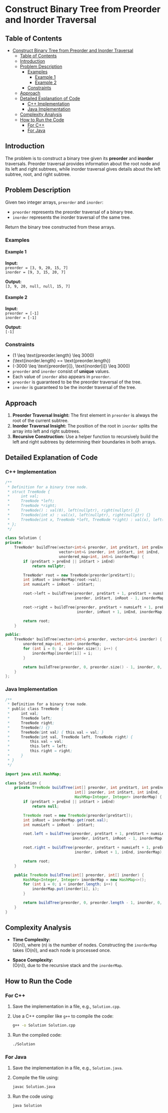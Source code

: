 # Construct Binary Tree from Preorder and Inorder Traversal

## Table of Contents

- [Construct Binary Tree from Preorder and Inorder Traversal](#construct-binary-tree-from-preorder-and-inorder-traversal)
  - [Table of Contents](#table-of-contents)
  - [Introduction](#introduction)
  - [Problem Description](#problem-description)
    - [Examples](#examples)
      - [Example 1](#example-1)
      - [Example 2](#example-2)
    - [Constraints](#constraints)
  - [Approach](#approach)
  - [Detailed Explanation of Code](#detailed-explanation-of-code)
    - [C++ Implementation](#c-implementation)
    - [Java Implementation](#java-implementation)
  - [Complexity Analysis](#complexity-analysis)
  - [How to Run the Code](#how-to-run-the-code)
    - [For C++](#for-c)
    - [For Java](#for-java)

## Introduction

The problem is to construct a binary tree given its **preorder** and **inorder** traversals. Preorder traversal provides information about the root node and its left and right subtrees, while inorder traversal gives details about the left subtree, root, and right subtree.

## Problem Description

Given two integer arrays, `preorder` and `inorder`:

- `preorder` represents the preorder traversal of a binary tree.
- `inorder` represents the inorder traversal of the same tree.

Return the binary tree constructed from these arrays.

### Examples

#### Example 1

**Input:**  
`preorder = [3, 9, 20, 15, 7]`  
`inorder = [9, 3, 15, 20, 7]`

**Output:**  
`[3, 9, 20, null, null, 15, 7]`

#### Example 2

**Input:**  
`preorder = [-1]`  
`inorder = [-1]`

**Output:**  
`[-1]`

### Constraints

- \(1 \leq \text{preorder.length} \leq 3000\)
- \(\text{inorder.length} == \text{preorder.length}\)
- \(-3000 \leq \text{preorder[i]}, \text{inorder[i]} \leq 3000\)
- `preorder` and `inorder` consist of **unique** values.
- Each value of `inorder` also appears in `preorder`.
- `preorder` is guaranteed to be the preorder traversal of the tree.
- `inorder` is guaranteed to be the inorder traversal of the tree.

## Approach

1. **Preorder Traversal Insight:** The first element in `preorder` is always the root of the current subtree.
2. **Inorder Traversal Insight:** The position of the root in `inorder` splits the array into left and right subtrees.
3. **Recursive Construction:** Use a helper function to recursively build the left and right subtrees by determining their boundaries in both arrays.

## Detailed Explanation of Code

### C++ Implementation

```cpp
/**
 * Definition for a binary tree node.
 * struct TreeNode {
 *     int val;
 *     TreeNode *left;
 *     TreeNode *right;
 *     TreeNode() : val(0), left(nullptr), right(nullptr) {}
 *     TreeNode(int x) : val(x), left(nullptr), right(nullptr) {}
 *     TreeNode(int x, TreeNode *left, TreeNode *right) : val(x), left(left), right(right) {}
 * };
 */

class Solution {
private:
    TreeNode* buildTree(vector<int>& preorder, int preStart, int preEnd,
                        vector<int>& inorder, int inStart, int inEnd,
                        unordered_map<int, int>& inorderMap) {
        if (preStart > preEnd || inStart > inEnd)
            return nullptr;

        TreeNode* root = new TreeNode(preorder[preStart]);
        int inRoot = inorderMap[root->val];
        int numsLeft = inRoot - inStart;

        root->left = buildTree(preorder, preStart + 1, preStart + numsLeft,
                               inorder, inStart, inRoot - 1, inorderMap);

        root->right = buildTree(preorder, preStart + numsLeft + 1, preEnd,
                                inorder, inRoot + 1, inEnd, inorderMap);

        return root;
    }

public:
    TreeNode* buildTree(vector<int>& preorder, vector<int>& inorder) {
        unordered_map<int, int> inorderMap;
        for (int i = 0; i < inorder.size(); i++) {
            inorderMap[inorder[i]] = i;
        }

        return buildTree(preorder, 0, preorder.size() - 1, inorder, 0, inorder.size() - 1, inorderMap);
    }
};
```

### Java Implementation

```java
/**
 * Definition for a binary tree node.
 * public class TreeNode {
 *     int val;
 *     TreeNode left;
 *     TreeNode right;
 *     TreeNode() {}
 *     TreeNode(int val) { this.val = val; }
 *     TreeNode(int val, TreeNode left, TreeNode right) {
 *         this.val = val;
 *         this.left = left;
 *         this.right = right;
 *     }
 * }
 */

import java.util.HashMap;

class Solution {
    private TreeNode buildTree(int[] preorder, int preStart, int preEnd,
                               int[] inorder, int inStart, int inEnd,
                               HashMap<Integer, Integer> inorderMap) {
        if (preStart > preEnd || inStart > inEnd)
            return null;

        TreeNode root = new TreeNode(preorder[preStart]);
        int inRoot = inorderMap.get(root.val);
        int numsLeft = inRoot - inStart;

        root.left = buildTree(preorder, preStart + 1, preStart + numsLeft,
                              inorder, inStart, inRoot - 1, inorderMap);

        root.right = buildTree(preorder, preStart + numsLeft + 1, preEnd,
                               inorder, inRoot + 1, inEnd, inorderMap);

        return root;
    }

    public TreeNode buildTree(int[] preorder, int[] inorder) {
        HashMap<Integer, Integer> inorderMap = new HashMap<>();
        for (int i = 0; i < inorder.length; i++) {
            inorderMap.put(inorder[i], i);
        }

        return buildTree(preorder, 0, preorder.length - 1, inorder, 0, inorder.length - 1, inorderMap);
    }
}
```

## Complexity Analysis

- **Time Complexity:**  
  \(O(n)\), where \(n\) is the number of nodes. Constructing the `inorderMap` takes \(O(n)\), and each node is processed once.

- **Space Complexity:**  
  \(O(n)\), due to the recursive stack and the `inorderMap`.

## How to Run the Code

### For C++

1. Save the implementation in a file, e.g., `Solution.cpp`.
2. Use a C++ compiler like `g++` to compile the code:

   ```bash
   g++ -o Solution Solution.cpp
   ```

3. Run the compiled code:

   ```bash
   ./Solution
   ```

### For Java

1. Save the implementation in a file, e.g., `Solution.java`.
2. Compile the file using:

   ```bash
   javac Solution.java
   ```

3. Run the code using:

   ```bash
   java Solution
   ```
